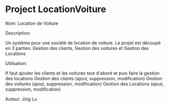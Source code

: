 # Project LocationVoiture
Nom: Location de Voiture

Description:

Un système pour une société de location de voiture. Le projet est découpé en 3 parties: Gestion  des clients, Gestion des voitures et Gestion des Locations

Utilisation:

If faut ajouter les clients et les voitures tout d'abord et puis faire la gestion des locations
Gestion  des clients (ajout, suppression, modification)
Gestion des voitures (ajout, suppression, modification)
Gestion des Locations (ajout, suppression, modification)

Auteur: Jing Lu
